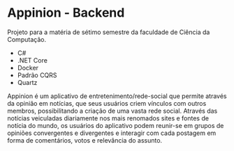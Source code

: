 # Appinion - Backend
Projeto para a matéria de sétimo semestre da faculdade de Ciência da Computação.

- C#
- .NET Core
- Docker
- Padrão CQRS
- Quartz

Appinion é um aplicativo de entretenimento/rede-social que permite através da opinião em notícias, que seus usuários criem vínculos com outros membros, possibilitando a criação de uma vasta rede social. Através das notícias veiculadas diariamente nos mais renomados sites e fontes de notícia do mundo, os usuários do aplicativo podem reunir-se em grupos de opiniões convergentes e divergentes e interagir com cada postagem em forma de comentários, votos e relevância do assunto.
